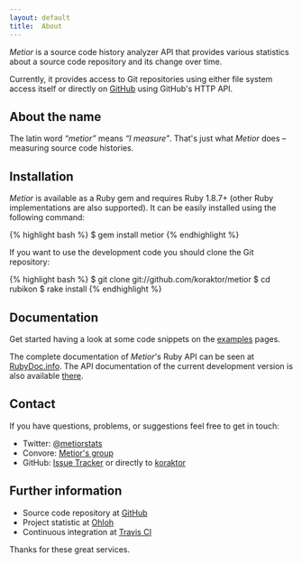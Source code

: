 ```yaml
---
layout: default
title:  About
---
```


<em>Metior</em> is a source code history analyzer API that provides various
statistics about a source code repository and its change over time.

Currently, it provides access to Git repositories using either file system
access itself or directly on [GitHub][1] using GitHub's HTTP API.

## About the name

The latin word <em>“metior”</em> means <em>“I measure”</em>. That's just what
<em>Metior</em> does – measuring source code histories.

## Installation

<em>Metior</em> is available as a Ruby gem and requires Ruby 1.8.7+ (other Ruby
implementations are also supported). It can be easily installed using the
following command:

{% highlight bash %}
$ gem install metior
{% endhighlight %}

If you want to use the development code you should clone the Git repository:

{% highlight bash %}
$ git clone git://github.com/koraktor/metior
$ cd rubikon
$ rake install
{% endhighlight %}

## Documentation

Get started having a look at some code snippets on the [examples][2] pages.

The complete documentation of <em>Metior</em>'s Ruby API can be seen at
[RubyDoc.info][3]. The API documentation of the current development version
is also available [there][4].

## Contact

If you have questions, problems, or suggestions feel free to get in touch:

* Twitter: [@metiorstats][5]
* Convore: [Metior's group][6]
* GitHub:  [Issue Tracker][7] or directly to [koraktor][8]

## Further information

* Source code repository at [GitHub][8]
* Project statistic at [Ohloh][9]
* Continuous integration at [Travis CI][10]

Thanks for these great services.

 [1]:  https://github.com
 [2]:  usage.html
 [3]:  http://rubydoc.info/gems/metior/frames
 [4]:  http://rubydoc.info/github/koraktor/metior/master/frames
 [5]:  http://twitter.com/metiorstats
 [6]:  http://convore.com/metior
 [7]:  https://github.com/koraktor/metior/issues
 [8]:  https://github.com/koraktor
 [9]:  https://github.com/koraktor/metior
 [10]:  https://ohloh.com/p/metior
 [11]: http://travis-ci.org/koraktor/metior
